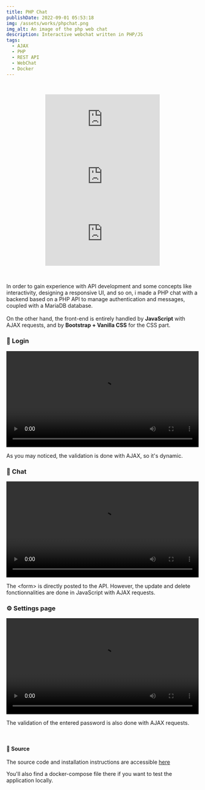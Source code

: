 ```yaml
---
title: PHP Chat
publishDate: 2022-09-01 05:53:18
img: /assets/works/phpchat.png
img_alt: An image of the php web chat
description: Interactive webchat written in PHP/JS  
tags:
  - AJAX
  - PHP
  - REST API
  - WebChat
  - Docker
---
```


<div align="center">
  <br/>    
  
  ![GitHub top language](https://img.shields.io/github/languages/top/NullBrunk/Chat.php?style=for-the-badge)
  ![GitHub commit activity](https://img.shields.io/github/commit-activity/m/NullBrunk/Chat.php?style=for-the-badge)
  ![repo size](https://img.shields.io/github/repo-size/NullBrunk/Chat.php?style=for-the-badge)

  <br>
</div>


In order to gain experience with API development and some concepts like interactivity, designing a responsive UI, and so on, i made a PHP chat with a backend based on a PHP API to manage authentication and messages, coupled with a MariaDB database.
<br><br>
On the other hand, the front-end is entirely handled by **JavaScript** with AJAX requests, and by **Bootstrap + Vanilla CSS** for the CSS part.

### 🔐 Login

<video controls style="width: 100%;">
  <source src="https://github.com/NullBrunk/Chat.php/assets/125673909/d5de75cd-9410-4fae-b0c1-2001a0a46c63" type="video/mp4" />
</video>

As you may noticed, the validation is done with AJAX, so it's dynamic.

### 💬 Chat 

<video controls style="width: 100%;">
  <source src="https://github.com/NullBrunk/Chat.php/assets/125673909/57a08d7c-36eb-4879-a80d-c4a467fbe4b5" type="video/mp4" />
</video>

The \<form\> is directly posted to the API. However, the update and delete fonctionnalities are done in JavaScript with AJAX requests.

### ⚙️ Settings page

<video controls style="width: 100%;">
  <source src="https://github.com/NullBrunk/Chat.php/assets/125673909/8b722d85-87a6-4c55-b98c-7414ab3b9157" type="video/mp4" />
</video>

The validation of the entered password is also done with AJAX requests.

<br>


#### 📂 Source

The source code and installation instructions are accessible <a href="https://github.com/NullBrunk/Chat.php" target="_blank">here</a>

You'll also find a docker-compose file there if you want to test the application locally.

